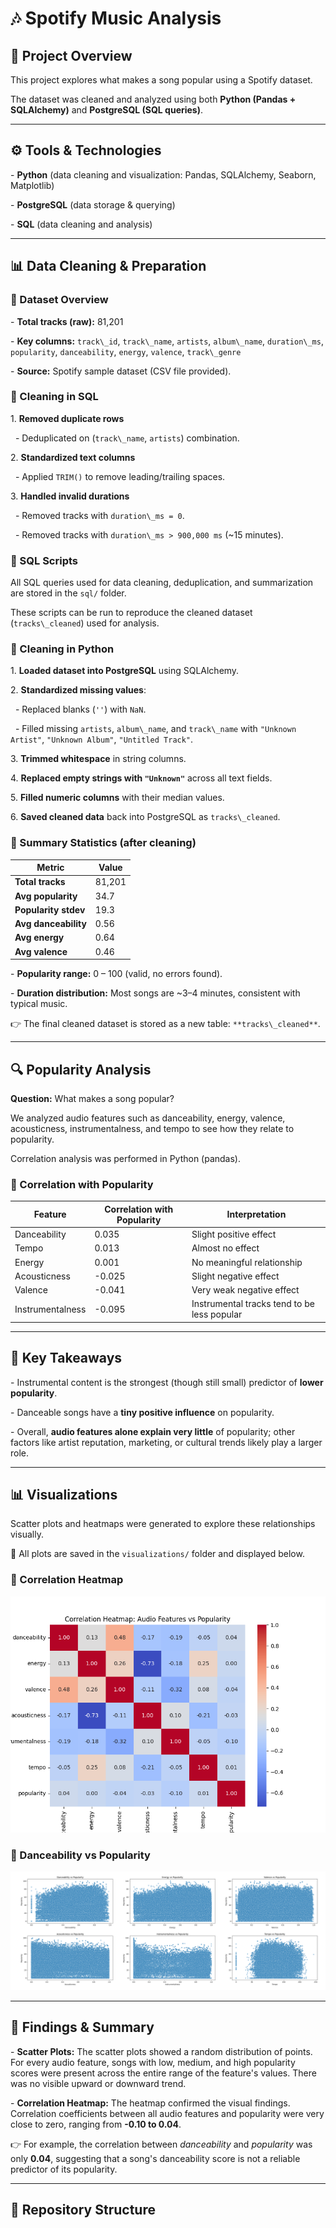 # 🎶 Spotify Music Analysis



## 📌 Project Overview

This project explores what makes a song popular using a Spotify dataset.  

The dataset was cleaned and analyzed using both **Python (Pandas + SQLAlchemy)** and **PostgreSQL (SQL queries)**.  



---

## ⚙️ Tools \& Technologies

\- **Python** (data cleaning and visualization: Pandas, SQLAlchemy, Seaborn, Matplotlib)  

\- **PostgreSQL** (data storage \& querying)  

\- **SQL** (data cleaning and analysis)  



---



## 📊 Data Cleaning \& Preparation



### 🔹 Dataset Overview

\- **Total tracks (raw):** 81,201  

\- **Key columns:** `track\_id`, `track\_name`, `artists`, `album\_name`, `duration\_ms`, `popularity`, `danceability`, `energy`, `valence`, `track\_genre`  

\- **Source:** Spotify sample dataset (CSV file provided).  



### 🔹 Cleaning in SQL

1\. **Removed duplicate rows**  

&nbsp;  - Deduplicated on (`track\_name`, `artists`) combination.  

2\. **Standardized text columns**  

&nbsp;  - Applied `TRIM()` to remove leading/trailing spaces.  

3\. **Handled invalid durations**  

&nbsp;  - Removed tracks with `duration\_ms = 0`.  

&nbsp;  - Removed tracks with `duration\_ms > 900,000 ms` (~15 minutes).  



### 🔹 SQL Scripts

All SQL queries used for data cleaning, deduplication, and summarization are stored in the `sql/` folder.  

These scripts can be run to reproduce the cleaned dataset (`tracks\_cleaned`) used for analysis.



### 🔹 Cleaning in Python

1\. **Loaded dataset into PostgreSQL** using SQLAlchemy.  

2\. **Standardized missing values**:  

&nbsp;  - Replaced blanks (`''`) with `NaN`.  

&nbsp;  - Filled missing `artists`, `album\_name`, and `track\_name` with `"Unknown Artist"`, `"Unknown Album"`, `"Untitled Track"`.  

3\. **Trimmed whitespace** in string columns.  

4\. **Replaced empty strings with `"Unknown"`** across all text fields.  

5\. **Filled numeric columns** with their median values.  

6\. **Saved cleaned data** back into PostgreSQL as `tracks\_cleaned`.  



### 🔹 Summary Statistics (after cleaning)
| Metric              | Value  |
|--------------------|--------|
| **Total tracks**     | 81,201 |
| **Avg popularity**   | 34.7   |
| **Popularity stdev** | 19.3   |
| **Avg danceability** | 0.56   |
| **Avg energy**       | 0.64   |
| **Avg valence**      | 0.46   |


\- **Popularity range:** 0 – 100 (valid, no errors found).  

\- **Duration distribution:** Most songs are ~3–4 minutes, consistent with typical music.  



👉 The final cleaned dataset is stored as a new table: `**tracks\_cleaned**`.  



---



## 🔍 Popularity Analysis

**Question:** What makes a song popular?  



We analyzed audio features such as danceability, energy, valence, acousticness, instrumentalness, and tempo to see how they relate to popularity.  



Correlation analysis was performed in Python (pandas).  



### 🔹 Correlation with Popularity



| Feature          | Correlation with Popularity | Interpretation                        |
|------------------|----------------------------|--------------------------------------|
| Danceability     | 0.035                      | Slight positive effect                |
| Tempo            | 0.013                      | Almost no effect                      |
| Energy           | 0.001                      | No meaningful relationship            |
| Acousticness     | -0.025                     | Slight negative effect                |
| Valence          | -0.041                     | Very weak negative effect             |
| Instrumentalness | -0.095                     | Instrumental tracks tend to be less popular |




---



## 📌 Key Takeaways

\- Instrumental content is the strongest (though still small) predictor of **lower popularity**.  

\- Danceable songs have a **tiny positive influence** on popularity.  

\- Overall, **audio features alone explain very little** of popularity; other factors like artist reputation, marketing, or cultural trends likely play a larger role.  



---



## 📊 Visualizations

Scatter plots and heatmaps were generated to explore these relationships visually.  

🔹 All plots are saved in the `visualizations/` folder and displayed below.  



### 🔹 Correlation Heatmap

![Heatmap of audio features vs popularity](visualizations/Audio_Features_heatmap.png)


### 🔹 Danceability vs Popularity

![Danceability vs Popularity](visualizations/Audio_Features_scatterplot.png)




---



## 📝 Findings \& Summary 

\- **Scatter Plots:** The scatter plots showed a random distribution of points. For every audio feature, songs with low, medium, and high popularity scores were present across the entire range of the feature's values. There was no visible upward or downward trend.  

\- **Correlation Heatmap:** The heatmap confirmed the visual findings. Correlation coefficients between all audio features and popularity were very close to zero, ranging from **-0.10 to 0.04**.  



👉 For example, the correlation between *danceability* and *popularity* was only **0.04**, suggesting that a song's danceability score is not a reliable predictor of its popularity.  



---



## 📂 Repository Structure




